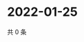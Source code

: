 # 2022-01-25

共 0 条

<!-- BEGIN WEIBO -->
<!-- 最后更新时间 Tue Jan 25 2022 08:54:33 GMT+0800 (China Standard Time) -->

<!-- END WEIBO -->
